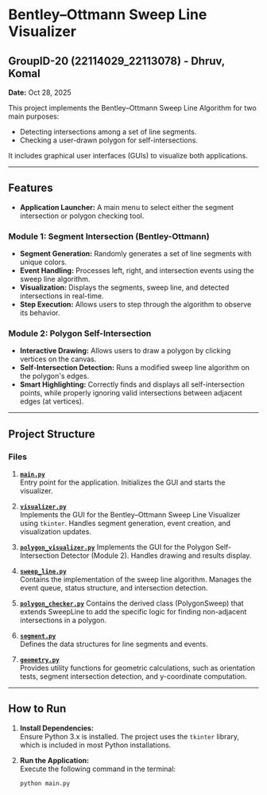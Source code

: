 # Bentley–Ottmann Sweep Line Visualizer

## GroupID-20 (22114029_22113078) - Dhruv, Komal  
**Date:** Oct 28, 2025  

This project implements the Bentley–Ottmann Sweep Line Algorithm for two main purposes:

- Detecting intersections among a set of line segments.
- Checking a user-drawn polygon for self-intersections.

It includes graphical user interfaces (GUIs) to visualize both applications.

---

## Features
- **Application Launcher:** A main menu to select either the segment intersection or polygon checking tool.
### Module 1: Segment Intersection (Bentley-Ottmann)
- **Segment Generation:** Randomly generates a set of line segments with unique colors.
- **Event Handling:** Processes left, right, and intersection events using the sweep line algorithm.
- **Visualization:** Displays the segments, sweep line, and detected intersections in real-time.
- **Step Execution:** Allows users to step through the algorithm to observe its behavior.

### Module 2: Polygon Self-Intersection
- **Interactive Drawing:** Allows users to draw a polygon by clicking vertices on the canvas.
- **Self-Intersection Detection:** Runs a modified sweep line algorithm on the polygon's edges.
- **Smart Highlighting:** Correctly finds and displays all self-intersection points, while properly ignoring valid intersections between adjacent edges (at vertices).

---

## Project Structure

### Files
1. **[`main.py`](main.py)**  
   Entry point for the application. Initializes the GUI and starts the visualizer.

2. **[`visualizer.py`](visualizer.py)**  
   Implements the GUI for the Bentley–Ottmann Sweep Line Visualizer using `tkinter`. Handles segment generation, event creation, and visualization updates.

3. **[`polygon_visualizer.py`](polygon_visualizer.py)** 
   Implements the GUI for the Polygon Self-Intersection Detector (Module 2). Handles drawing and results display.

4. **[`sweep_line.py`](sweep_line.py)**  
   Contains the implementation of the sweep line algorithm. Manages the event queue, status structure, and intersection detection.

5. **[`polygon_checker.py`](polygon_checker.py)**
   Contains the derived class (PolygonSweep) that extends SweepLine to add the specific logic for finding non-adjacent intersections in a polygon.

6. **[`segment.py`](segment.py)**  
   Defines the data structures for line segments and events.

7. **[`geometry.py`](geometry.py)**  
   Provides utility functions for geometric calculations, such as orientation tests, segment intersection detection, and y-coordinate computation.

---

## How to Run

1. **Install Dependencies:**  
   Ensure Python 3.x is installed. The project uses the `tkinter` library, which is included in most Python installations.

2. **Run the Application:**  
   Execute the following command in the terminal:
   ```bash
   python main.py